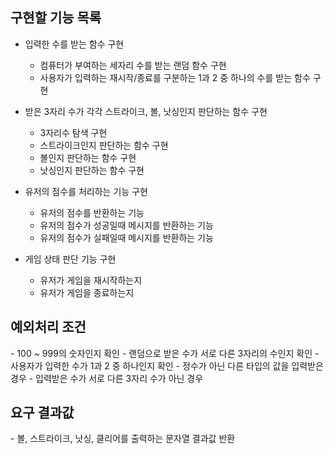<h2> 구현할 기능 목록 </h2>

- 입력한 수를 받는 함수 구현
  - 컴퓨터가 부여하는 세자리 수를 받는 랜덤 함수 구현
  - 사용자가 입력하는 재시작/종료를 구분하는 1과 2 중 하나의 수를 받는 함수 구현

- 받은 3자리 수가 각각 스트라이크, 볼, 낫싱인지 판단하는 함수 구현
  - 3자리수 탐색 구현
  - 스트라이크인지 판단하는 함수 구현
  - 볼인지 판단하는 함수 구현
  - 낫싱인지 판단하는 함수 구현

- 유저의 점수를 처리하는 기능 구현
  - 유저의 점수를 반환하는 기능
  - 유저의 점수가 성공일때 메시지를 반환하는 기능 
  - 유저의 점수가 실패일때 메시지를 반환하는 기능

- 게임 상태 판단 기능 구현
  - 유저가 게임을 재시작하는지 
  - 유저가 게임을 종료하는지


<h2>예외처리 조건</h2>
- 100 ~ 999의 숫자인지 확인
- 랜덤으로 받은 수가 서로 다른 3자리의 수인지 확인
- 사용자가 입력한 수가 1과 2 중 하나인지 확인
- 정수가 아닌 다른 타입의 값을 입력받은 경우
- 입력받은 수가 서로 다른 3자리 수가 아닌 경우

<h2>요구 결과값</h2>
- 볼, 스트라이크, 낫싱, 클리어를 출력하는 문자열 결과값 반환

